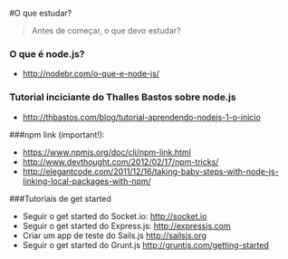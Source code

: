 #O  que estudar?

> Antes de começar, o que devo estudar?

### O que é node.js?
- http://nodebr.com/o-que-e-node-js/

### Tutorial inciciante do Thalles Bastos sobre node.js
- http://thbastos.com/blog/tutorial-aprendendo-nodejs-1-o-inicio

###npm link (important!):
- https://www.npmjs.org/doc/cli/npm-link.html
- http://www.devthought.com/2012/02/17/npm-tricks/
- http://elegantcode.com/2011/12/16/taking-baby-steps-with-node-js-linking-local-packages-with-npm/

###Tutoriais de get started
- Seguir o get started do Socket.io: http://socket.io
- Seguir o get started do Express.js: http://expressjs.com
- Criar um app de teste do Sails.js http://sailsjs.org
- Seguir o get started do Grunt.js http://gruntjs.com/getting-started